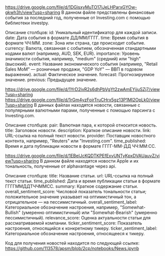 https://drive.google.com/file/d/1DGisxyMuTO17iJeLHParxGYOw-gkwh3h/view?usp=sharing
В данном файле представлены финансовые события за последний год, полученные от Investing.com с помощью библиотеки investpy. 

Описание столбцов:
id: Уникальный идентификатор для каждой записи.
date: Дата события в формате ДД/ММ/ГГГГ.
time: Время события в формате ЧЧ:ММ.
zone: Зона или страна, где происходит событие.
currency: Валюта, связанная с событием, обозначенная стандартными кодами валют (например, AUD, SEK, EUR).
importance: Уровень значимости события, например, "medium" (средний) или "high" (высокий).
event: Название экономического события (например, "Retail Sales MoM" — розничные продажи, "GDP YoY" — ВВП в годовом выражении).
actual: Фактическое значение.
forecast: Прогнозируемое значение.
previous: Предыдущее значение.

https://drive.google.com/file/d/1YrD2ivR2s6dhPbVgYt2zwAmEYjjuSZj7/view?usp=sharing
https://drive.google.com/file/d/1rGm4yzFoirTruCHrx5gz13P1Ml2OpLk0/view?usp=sharing
В данных файлах находятся новости, связанные с популярными валютными парами, полученные с помощью парсинга с Investing.com. 

Описание столбцов:
pair: Валютная пара, к которой относится новость.
title: Заголовок новости.
description: Краткое описание новости.
link: URL-ссылка на полный текст новости.
provider: Поставщик новостного контента, например, "Reuters" или "Investing.com".
time_published: Время и дата публикации новости в формате ГГГГ-ММ-ДД ЧЧ:ММ:СС.

https://drive.google.com/file/d/1EBeIJcKQDTKPEfExvUNTyKpxDVAUauvZ/view?usp=sharing
В данном файле находятся новости Apple и их тональность, полученные от alphavantage через api.

Описание столбцов:
title: Название статьи.
url: URL-ссылка на полный текст статьи.
time_published: Дата и время публикации статьи в формате ГГГГММДДTЧЧММСС.
summary: Краткое содержание статьи.
overall_sentiment_score: Числовой показатель тональности статьи; положительное значение указывает на оптимистичный тон, а отрицательное — на пессимистичный.
overall_sentiment_label: Категориальное обозначение настроения, например, "Somewhat-Bullish" (умеренно оптимистичный) или "Somewhat-Bearish" (умеренно пессимистичный).
relevance_score: Оценка актуальности статьи для рассматриваемой компании.
ticker_sentiment_score: Показатель настроения, относящийся к конкретному тикеру.
ticker_sentiment_label: Категориальное обозначение настроения, относящееся к тикеру.

Код для получения новостей находится по следующей ссылкe:
https://github.com/113578/apsm/blob/2cp/notebooks/News.ipynb





